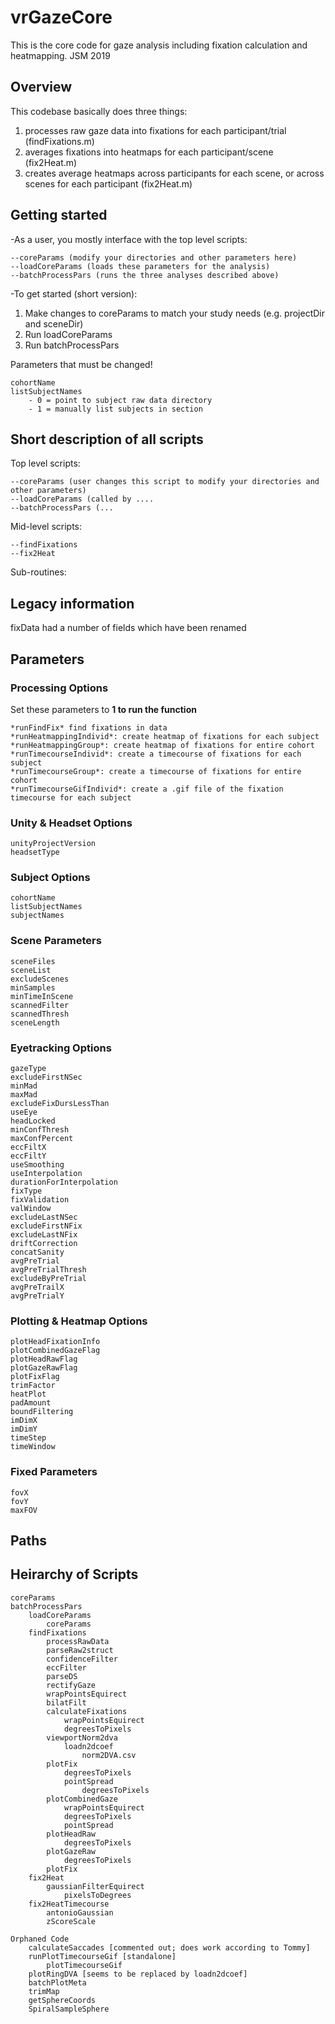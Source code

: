 # vrGazeCore

This is the core code for gaze analysis including fixation calculation and heatmapping. JSM 2019

## Overview

This codebase basically does three things:

1) processes raw gaze data into fixations for each participant/trial (findFixations.m)
2) averages fixations into heatmaps for each participant/scene (fix2Heat.m)
3) creates average heatmaps across participants for each scene, or across scenes for each participant (fix2Heat.m)

## Getting started

-As a user, you mostly interface with the top level scripts:

    --coreParams (modify your directories and other parameters here)
    --loadCoreParams (loads these parameters for the analysis)
    --batchProcessPars (runs the three analyses described above)

-To get started (short version):

1) Make changes to coreParams to match your study needs (e.g. projectDir and sceneDir)
2) Run loadCoreParams
3) Run batchProcessPars

Parameters that must be changed!

    cohortName
    listSubjectNames
        - 0 = point to subject raw data directory
        - 1 = manually list subjects in section

## Short description of all scripts

Top level scripts:

    --coreParams (user changes this script to modify your directories and other parameters)
    --loadCoreParams (called by ....
    --batchProcessPars (...

Mid-level scripts:

    --findFixations
    --fix2Heat

Sub-routines:

## Legacy information

fixData had a number of fields which have been renamed

## Parameters

### Processing Options

Set these parameters to **1 to run the function**

    *runFindFix* find fixations in data
    *runHeatmappingIndivid*: create heatmap of fixations for each subject
    *runHeatmappingGroup*: create heatmap of fixations for entire cohort
    *runTimecourseIndivid*: create a timecourse of fixations for each subject
    *runTimecourseGroup*: create a timecourse of fixations for entire cohort
    *runTimecourseGifIndivid*: create a .gif file of the fixation timecourse for each subject

### Unity & Headset Options

    unityProjectVersion
    headsetType

### Subject Options

    cohortName
    listSubjectNames
    subjectNames

### Scene Parameters

    sceneFiles
    sceneList
    excludeScenes
    minSamples
    minTimeInScene
    scannedFilter
    scannedThresh
    sceneLength

### Eyetracking Options

    gazeType
    excludeFirstNSec
    minMad
    maxMad
    excludeFixDursLessThan
    useEye
    headLocked
    minConfThresh
    maxConfPercent
    eccFiltX
    eccFiltY
    useSmoothing
    useInterpolation
    durationForInterpolation
    fixType
    fixValidation
    valWindow
    excludeLastNSec
    excludeFirstNFix
    excludeLastNFix
    driftCorrection
    concatSanity
    avgPreTrial
    avgPreTrialThresh
    excludeByPreTrial
    avgPreTrailX
    avgPreTrialY

### Plotting & Heatmap Options

    plotHeadFixationInfo
    plotCombinedGazeFlag
    plotHeadRawFlag
    plotGazeRawFlag
    plotFixFlag
    trimFactor
    heatPlot
    padAmount
    boundFiltering
    imDimX
    imDimY
    timeStep
    timeWindow

### Fixed Parameters

    fovX
    fovY
    maxFOV

## Paths

## Heirarchy of Scripts

    coreParams
    batchProcessPars
        loadCoreParams
            coreParams
        findFixations
            processRawData
            parseRaw2struct
            confidenceFilter
            eccFilter
            parseDS
            rectifyGaze
            wrapPointsEquirect
            bilatFilt
            calculateFixations
                wrapPointsEquirect
                degreesToPixels
            viewportNorm2dva
                loadn2dcoef
                    norm2DVA.csv
            plotFix
                degreesToPixels
                pointSpread
                    degreesToPixels
            plotCombinedGaze
                wrapPointsEquirect
                degreesToPixels
                pointSpread
            plotHeadRaw
                degreesToPixels
            plotGazeRaw
                degreesToPixels
            plotFix
        fix2Heat
            gaussianFilterEquirect
                pixelsToDegrees
        fix2HeatTimecourse
            antonioGaussian
            zScoreScale

    Orphaned Code
        calculateSaccades [commented out; does work according to Tommy]
        runPlotTimecourseGif [standalone]
            plotTimecourseGif 
        plotRingDVA [seems to be replaced by loadn2dcoef]
        batchPlotMeta
        trimMap
        getSphereCoords
        SpiralSampleSphere